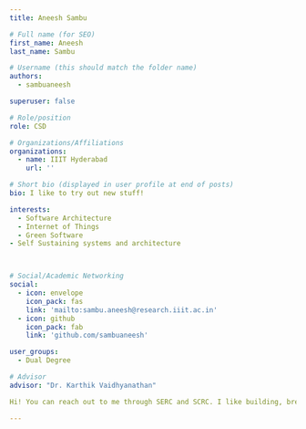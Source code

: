 ```yaml
---
title: Aneesh Sambu

# Full name (for SEO)
first_name: Aneesh
last_name: Sambu

# Username (this should match the folder name)
authors:
  - sambuaneesh

superuser: false

# Role/position
role: CSD

# Organizations/Affiliations
organizations:
  - name: IIIT Hyderabad
    url: ''

# Short bio (displayed in user profile at end of posts)
bio: I like to try out new stuff!

interests:
  - Software Architecture
  - Internet of Things
  - Green Software
- Self Sustaining systems and architecture



# Social/Academic Networking
social:
  - icon: envelope
    icon_pack: fas
    link: 'mailto:sambu.aneesh@research.iiit.ac.in'
  - icon: github
    icon_pack: fab
    link: 'github.com/sambuaneesh'

user_groups:
  - Dual Degree

# Advisor
advisor: "Dr. Karthik Vaidhyanathan"

Hi! You can reach out to me through SERC and SCRC. I like building, breaking, and fixing systems-keeps things interesting.

---
```



